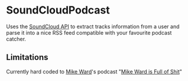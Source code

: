 # SoundCloudPodcast
Uses the [SoundCloud API](http://developers.soundcloud.com/docs) to extract tracks information from a user and parse it into a nice RSS feed compatible with your favourite podcast catcher.

## Limitations
Currently hard coded to [Mike Ward](http://mikeward.ca/)'s podcast "[Mike Ward is Full of Shit](https://soundcloud.com/mikewardca)"